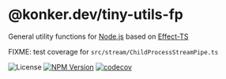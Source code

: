 # @konker.dev/tiny-utils-fp

General utility functions for [Node.js](https://nodejs.org/) based on [Effect-TS](https://www.effect.website/)

FIXME: test coverage for `src/stream/ChildProcessStreamPipe.ts`

![License](https://img.shields.io/github/license/konker/konker.dev)
[![NPM Version](https://img.shields.io/npm/v/%40konker.dev%2Ftiny-utils-fp)](https://www.npmjs.com/package/@konker.dev/tiny-utils-fp)
[![codecov](https://codecov.io/gh/konker/konker.dev/graph/badge.svg?token=G0CMXHW679&flag=@konker.dev/tiny-utils-fp)](https://codecov.io/gh/konker/konker.dev?flags[0]=@konker.dev/tiny-utils-fp)
